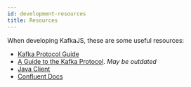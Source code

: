 ```yaml
---
id: development-resources
title: Resources
---
```


When developing KafkaJS, these are some useful resources:

- [Kafka Protocol Guide](https://kafka.apache.org/protocol.html)
- [A Guide to the Kafka Protocol](https://cwiki.apache.org/confluence/display/KAFKA/A+Guide+To+The+Kafka+Protocol).
  _May be outdated_
- [Java Client](https://github.com/apache/kafka/tree/trunk/clients/src/main/java/org/apache/kafka/clients)
- [Confluent Docs](https://docs.confluent.io/current/)
